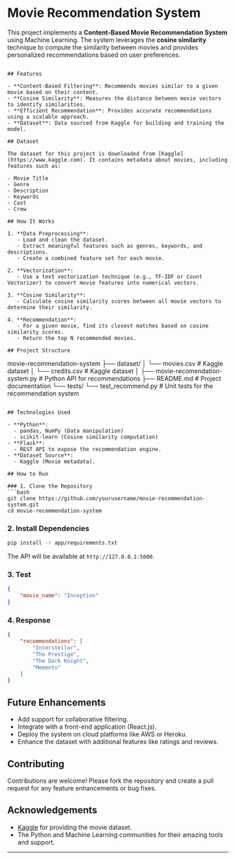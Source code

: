 # Movie Recommendation System

This project implements a **Content-Based Movie Recommendation System** using Machine Learning. The system leverages the **cosine similarity** technique to compute the similarity between movies and provides personalized recommendations based on user preferences.

```

## Features

- **Content-Based Filtering**: Recommends movies similar to a given movie based on their content.
- **Cosine Similarity**: Measures the distance between movie vectors to identify similarities.
- **Efficient Recommendation**: Provides accurate recommendations using a scalable approach.
- **Dataset**: Data sourced from Kaggle for building and training the model.

## Dataset

The dataset for this project is downloaded from [Kaggle](https://www.kaggle.com). It contains metadata about movies, including features such as:

- Movie Title
- Genre
- Description
- Keywords
- Cast
- Crew

## How It Works

1. **Data Preprocessing**:
   - Load and clean the dataset.
   - Extract meaningful features such as genres, keywords, and descriptions.
   - Create a combined feature set for each movie.

2. **Vectorization**:
   - Use a text vectorization technique (e.g., TF-IDF or Count Vectorizer) to convert movie features into numerical vectors.

3. **Cosine Similarity**:
   - Calculate cosine similarity scores between all movie vectors to determine their similarity.

4. **Recommendation**:
   - For a given movie, find its closest matches based on cosine similarity scores.
   - Return the top N recommended movies.

## Project Structure

```
movie-recommendation-system
├── dataset/
│   └── movies.csv                            # Kaggle dataset
│   └── credits.csv                           # Kaggle dataset
│   ├── movie-recomendation-system.py         # Python API for recommendations
├── README.md                                 # Project documentation
└── tests/
    └── test_recommend.py                     # Unit tests for the recommendation system
```

## Technologies Used

- **Python**:
  - pandas, NumPy (Data manipulation)
  - scikit-learn (Cosine similarity computation)
- **Flask**:
  - REST API to expose the recommendation engine.
- **Dataset Source**:
  - Kaggle (Movie metadata).

## How to Run

### 1. Clone the Repository
```bash
git clone https://github.com/yourusername/movie-recommendation-system.git
cd movie-recommendation-system
```

### 2. Install Dependencies
```bash
pip install -r app/requirements.txt
```

The API will be available at `http://127.0.0.1:5000`.

### 3. Test 
```json
{
    "movie_name": "Inception"
}
```

### 4. Response
```json
{
    "recommendations": [
        "Interstellar",
        "The Prestige",
        "The Dark Knight",
        "Memento"
    ]
}
```

## Future Enhancements

- Add support for collaborative filtering.
- Integrate with a front-end application (React.js).
- Deploy the system on cloud platforms like AWS or Heroku.
- Enhance the dataset with additional features like ratings and reviews.

## Contributing

Contributions are welcome! Please fork the repository and create a pull request for any feature enhancements or bug fixes.


## Acknowledgements

- [Kaggle](https://www.kaggle.com) for providing the movie dataset.
- The Python and Machine Learning communities for their amazing tools and support.

---
